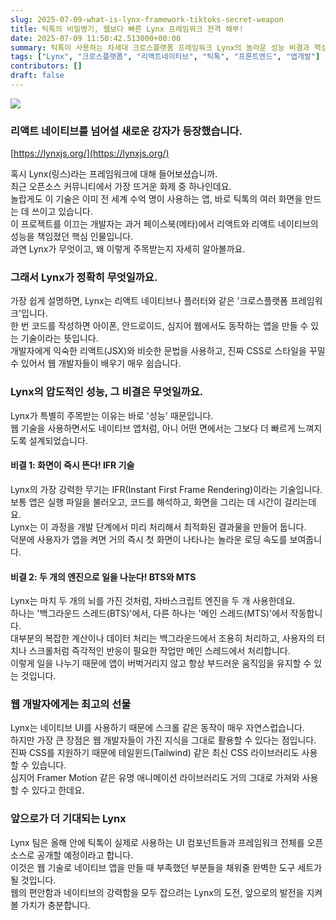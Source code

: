 ```yaml
---
slug: 2025-07-09-what-is-lynx-framework-tiktoks-secret-weapon
title: 틱톡의 비밀병기, 웹보다 빠른 Lynx 프레임워크 전격 해부!
date: 2025-07-09 11:50:42.513000+00:00
summary: 틱톡이 사용하는 차세대 크로스플랫폼 프레임워크 Lynx의 놀라운 성능 비결과 핵심 아키텍처를 쉽게 알아봅니다.
tags: ["Lynx", "크로스플랫폼", "리액트네이티브", "틱톡", "프론트엔드", "앱개발"]
contributors: []
draft: false
---
```


![](https://blogger.googleusercontent.com/img/b/R29vZ2xl/AVvXsEjIc7NBfZdNQdw4Yi1xRdJOnpaPwApqmnfLxrd9cuDq1jpaPkZAcLcFrLnr10MZx-P_iJUixQoeRo335LaDHkOGvIh0zuHp-ENaMLP1kFB1eUUt35ytRpSRpyrWamO1O2dI1Y8fF7vRN4zJ0-6R8t0i73uYWJ-zgNj8idFz8Mida-KEOyZYHKHQ-jts6Hk/s16000/%E1%84%89%E1%85%B3%E1%84%8F%E1%85%B3%E1%84%85%E1%85%B5%E1%86%AB%E1%84%89%E1%85%A3%E1%86%BA%202025-07-09%20%E1%84%8B%E1%85%A9%E1%84%92%E1%85%AE%208.51.21.png)

### 리액트 네이티브를 넘어설 새로운 강자가 등장했습니다.

[https://lynxjs.org/](https://lynxjs.org/)

혹시 Lynx(링스)라는 프레임워크에 대해 들어보셨습니까.<br />최근 오픈소스 커뮤니티에서 가장 뜨거운 화제 중 하나인데요.<br />놀랍게도 이 기술은 이미 전 세계 수억 명이 사용하는 앱, 바로 틱톡의 여러 화면을 만드는 데 쓰이고 있습니다.<br />이 프로젝트를 이끄는 개발자는 과거 페이스북(메타)에서 리액트와 리액트 네이티브의 성능을 책임졌던 핵심 인물입니다.<br />과연 Lynx가 무엇이고, 왜 이렇게 주목받는지 자세히 알아볼까요.<br />

### 그래서 Lynx가 정확히 무엇일까요.

가장 쉽게 설명하면, Lynx는 리액트 네이티브나 플러터와 같은 '크로스플랫폼 프레임워크'입니다.<br />한 번 코드를 작성하면 아이폰, 안드로이드, 심지어 웹에서도 동작하는 앱을 만들 수 있는 기술이라는 뜻입니다.<br />개발자에게 익숙한 리액트(JSX)와 비슷한 문법을 사용하고, 진짜 CSS로 스타일을 꾸밀 수 있어서 웹 개발자들이 배우기 매우 쉽습니다.<br />

### Lynx의 압도적인 성능, 그 비결은 무엇일까요.

Lynx가 특별히 주목받는 이유는 바로 '성능' 때문입니다.<br />웹 기술을 사용하면서도 네이티브 앱처럼, 아니 어떤 면에서는 그보다 더 빠르게 느껴지도록 설계되었습니다.<br />

#### 비결 1: 화면이 즉시 뜬다! IFR 기술

Lynx의 가장 강력한 무기는 IFR(Instant First Frame Rendering)이라는 기술입니다.<br />보통 앱은 실행 파일을 불러오고, 코드를 해석하고, 화면을 그리는 데 시간이 걸리는데요.<br />Lynx는 이 과정을 개발 단계에서 미리 처리해서 최적화된 결과물을 만들어 둡니다.<br />덕분에 사용자가 앱을 켜면 거의 즉시 첫 화면이 나타나는 놀라운 로딩 속도를 보여줍니다.<br />

#### 비결 2: 두 개의 엔진으로 일을 나눈다! BTS와 MTS

Lynx는 마치 두 개의 뇌를 가진 것처럼, 자바스크립트 엔진을 두 개 사용한데요.<br />하나는 '백그라운드 스레드(BTS)'에서, 다른 하나는 '메인 스레드(MTS)'에서 작동합니다.<br />대부분의 복잡한 계산이나 데이터 처리는 백그라운드에서 조용히 처리하고, 사용자의 터치나 스크롤처럼 즉각적인 반응이 필요한 작업만 메인 스레드에서 처리합니다.<br />이렇게 일을 나누기 때문에 앱이 버벅거리지 않고 항상 부드러운 움직임을 유지할 수 있는 것입니다.<br />

### 웹 개발자에게는 최고의 선물

Lynx는 네이티브 UI를 사용하기 때문에 스크롤 같은 동작이 매우 자연스럽습니다.<br />하지만 가장 큰 장점은 웹 개발자들이 가진 지식을 그대로 활용할 수 있다는 점입니다.<br />진짜 CSS를 지원하기 때문에 테일윈드(Tailwind) 같은 최신 CSS 라이브러리도 사용할 수 있습니다.<br />심지어 Framer Motion 같은 유명 애니메이션 라이브러리도 거의 그대로 가져와 사용할 수 있다고 한데요.<br />

### 앞으로가 더 기대되는 Lynx

Lynx 팀은 올해 안에 틱톡이 실제로 사용하는 UI 컴포넌트들과 프레임워크 전체를 오픈소스로 공개할 예정이라고 합니다.<br />이것은 웹 기술로 네이티브 앱을 만들 때 부족했던 부분들을 채워줄 완벽한 도구 세트가 될 것입니다.<br />웹의 편안함과 네이티브의 강력함을 모두 잡으려는 Lynx의 도전, 앞으로의 발전을 지켜볼 가치가 충분합니다.<br />